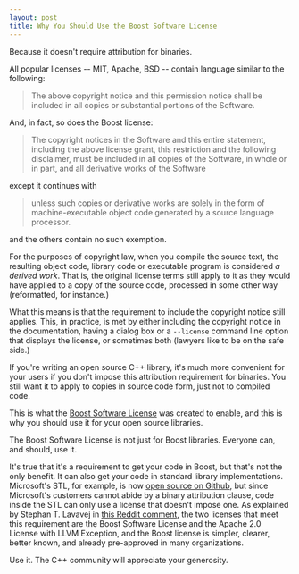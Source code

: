 ```yaml
---
layout: post
title: Why You Should Use the Boost Software License
---
```


Because it doesn't require attribution for binaries.

All popular licenses -- MIT, Apache, BSD -- contain language similar
to the following:

> The above copyright notice and this permission notice shall be
> included in all copies or substantial portions of the Software.

And, in fact, so does the Boost license:

> The copyright notices in the Software and this entire statement, including
> the above license grant, this restriction and the following disclaimer,
> must be included in all copies of the Software, in whole or in part, and
> all derivative works of the Software

except it continues with

> unless such copies or derivative works are solely in the form of
> machine-executable object code generated by a source language processor.

and the others contain no such exemption.

For the purposes of copyright law, when you compile the source text, the
resulting object code, library code or executable program is considered _a
derived work_. That is, the original license terms still apply to it as they
would have applied to a copy of the source code, processed in some other way
(reformatted, for instance.)

What this means is that the requirement to include the copyright notice
still applies. This, in practice, is met by either including the copyright
notice in the documentation, having a dialog box or a `--license` command
line option that displays the license, or sometimes both (lawyers like to
be on the safe side.)

If you're writing an open source C++ library, it's much more convenient for
your users if you don't impose this attribution requirement for binaries.
You still want it to apply to copies in source code form, just not to
compiled code.

This is what the
[Boost Software License](https://www.boost.org/LICENSE_1_0.txt) was created
to enable, and this is why you should use it for your open source libraries.

The Boost Software License is not just for Boost libraries. Everyone can,
and should, use it.

It's true that it's a requirement to get your code in Boost, but that's not
the only benefit. It can also get your code in standard library
implementations. Microsoft's STL, for example, is now
[open source on Github](https://github.com/microsoft/STL), but since
Microsoft's customers cannot abide by a binary attribution clause, code
inside the STL can only use a license that doesn't impose one. As explained
by Stephan T. Lavavej in [this Reddit comment](https://www.reddit.com/r/cpp/comments/gr18ig/faster_integer_parsing/frxbit4/),
the two licenses that meet this requirement are the Boost Software License
and the Apache 2.0 License with LLVM Exception, and the Boost license is
simpler, clearer, better known, and already pre-approved in many
organizations.

Use it. The C++ community will appreciate your generosity.
